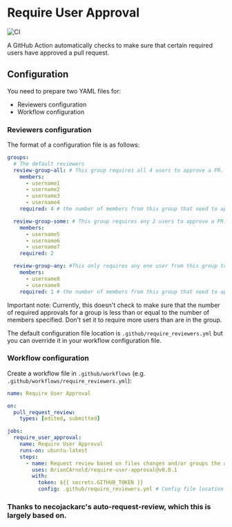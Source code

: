 # Require User Approval

![CI](https://github.com/BrianCArnold/require-user-approval/workflows/CI/badge.svg)

A GitHub Action automatically checks to make sure that certain required users have approved a pull request.

## Configuration
You need to prepare two YAML files for:

- Reviewers configuration
- Workflow configuration

### Reviewers configuration

The format of a configuration file is as follows:

```yaml
groups:
  # The default reviewers
  review-group-all: # This group requires all 4 users to approve a PR.
    members:
      - username1
      - username2
      - username3
      - username4
    required: 4 # the number of members from this group that need to approve a PR.

  review-group-some: # This group requires any 2 users to approve a PR.
    members:
      - username5
      - username6
      - username7
    required: 2

  review-group-any: #This only requires any one user from this group to approve a PR.
    members:
      - username8
      - username9
    required: 1 # the number of members from this group that need to approve a PR.

```

Important note: Currently, this doesn't check to make sure that the number of required approvals for a group is less than or equal to the number of members specified. Don't set it to require more users than are in the group.

The default configuration file location is `.github/require_reviewers.yml` but you can override it in your workflow configuration file.

### Workflow configuration
Create a workflow file in `.github/workflows` (e.g. `.github/workflows/require_reviewers.yml`):

```yaml
name: Require User Approval

on:
  pull_request_review:
    types: [edited, submitted]

jobs:
  require_user_approval:
    name: Require User Approval
    runs-on: ubuntu-latest
    steps:
      - name: Request review based on files changes and/or groups the author belongs to
        uses: BrianCArnold/require-user-approval@v0.0.1
        with:
          token: ${{ secrets.GITHUB_TOKEN }}
          config: .github/require_reviewers.yml # Config file location override
```

### Thanks to necojackarc's auto-request-review, which this is largely based on.
